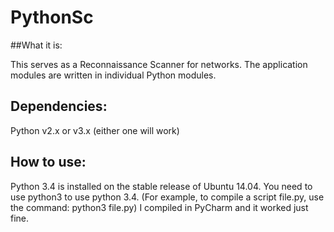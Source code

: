 # PythonSc

##What it is:

This serves as a Reconnaissance Scanner for networks. The application modules are written in individual Python modules.

## Dependencies:

Python v2.x or v3.x (either one will work)
## How to use:

Python 3.4 is installed on the stable release of Ubuntu 14.04. You need to use python3 to use python 3.4. 
(For example, to compile a script file.py, use the command: python3 file.py)
I compiled in PyCharm and it worked just fine.